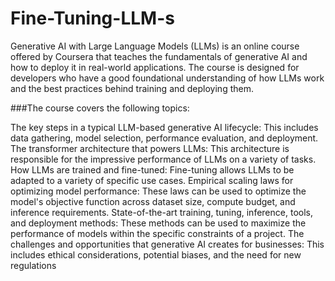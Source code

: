 # Fine-Tuning-LLM-s

Generative AI with Large Language Models (LLMs) is an online course offered by Coursera that teaches the fundamentals of generative AI and how to deploy it in real-world applications. 
The course is designed for developers who have a good foundational understanding of how LLMs work and the best practices behind training and deploying them. 

###The course covers the following topics:

The key steps in a typical LLM-based generative AI lifecycle: This includes data gathering, model selection, performance evaluation, and deployment.
The transformer architecture that powers LLMs: This architecture is responsible for the impressive performance of LLMs on a variety of tasks.
How LLMs are trained and fine-tuned: Fine-tuning allows LLMs to be adapted to a variety of specific use cases.
Empirical scaling laws for optimizing model performance: These laws can be used to optimize the model's objective function across dataset size, compute budget, and inference requirements.
State-of-the-art training, tuning, inference, tools, and deployment methods: These methods can be used to maximize the performance of models within the specific constraints of a project.
The challenges and opportunities that generative AI creates for businesses: This includes ethical considerations, potential biases, and the need for new regulations
